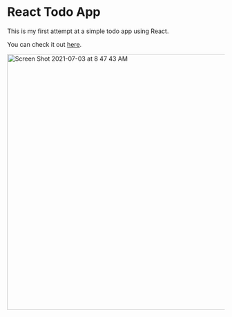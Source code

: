 # React Todo App

This is my first attempt at a simple todo app using React.

You can check it out [here](https://skylers-react-todos.herokuapp.com).

<img width="594" alt="Screen Shot 2021-07-03 at 8 47 43 AM" src="https://user-images.githubusercontent.com/79928899/124356452-a8212f80-dbdb-11eb-90f9-7c7743ae5322.png">
